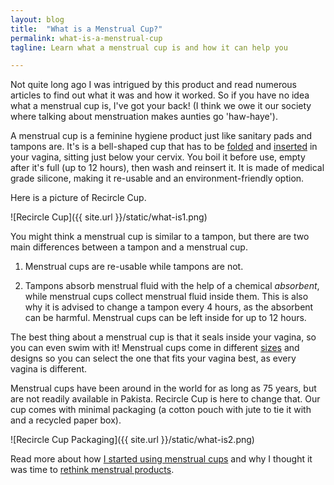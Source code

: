 ```yaml
---
layout: blog
title:  "What is a Menstrual Cup?"
permalink: what-is-a-menstrual-cup
tagline: Learn what a menstrual cup is and how it can help you

---
```



Not quite long ago I was intrigued by this product and read numerous articles to find out what it was and how
it worked. So if you have no idea what a menstrual cup is, I've got your back! (I think we owe it our society
where talking about menstruation makes aunties go 'haw-haye').

A menstrual cup is a feminine hygiene product just like sanitary pads and tampons are. It's is a bell-shaped
cup that has to be [folded](/folds) and [inserted](/start) in your vagina, sitting just below your
cervix. You boil it before use, empty after it's full (up to 12 hours), then wash and reinsert it. It is made of
medical grade silicone, making it re-usable and an environment-friendly option.

Here is a picture of Recircle Cup.

![Recircle Cup]({{ site.url }}/static/what-is1.png)

You might think a menstrual cup is similar to a tampon, but there are two main differences between a tampon and
a menstrual cup.

1)	Menstrual cups are re-usable while tampons are not.

2)	Tampons absorb menstrual fluid with the help of a chemical *absorbent*, while menstrual cups collect menstrual
fluid inside them. This is also why it is advised to change a tampon every 4 hours, as the absorbent can be harmful.
Menstrual cups can be left inside for up to 12 hours.

The best thing about a menstrual cup is that it seals inside your vagina, so you can even swim with it! Menstrual
cups come in different [sizes](/which-size) and designs so you can select the one that fits your vagina best, as every vagina
is different.

Menstrual cups have been around in the world for as long as 75 years, but are not readily available in Pakista.
Recircle Cup is here to change that. Our cup comes with minimal packaging (a cotton pouch with jute to tie it
with and a recycled paper box).

![Recircle Cup Packaging]({{ site.url }}/static/what-is2.png)

Read more about how [I started using menstrual cups](/how-i-got-started) and why I thought it was time to
[rethink menstrual products](/rethink-menstrual-products).

